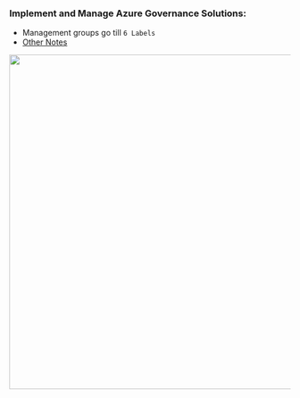 ###  Implement and Manage Azure Governance Solutions:

* Management groups go till `6 Labels`
* [Other Notes](../../../AZ-103-104/01-Azure-AD/03-Manage-Subscriptions-Governance.md)

<img src="https://user-images.githubusercontent.com/24938159/120065718-7115a680-c090-11eb-8417-2c735c4054b7.png" width="600">

